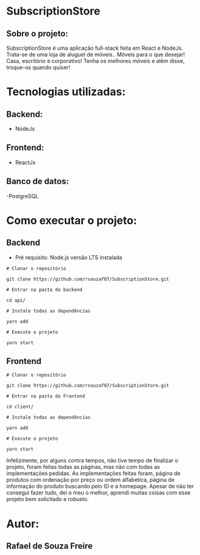# SubscriptionStore

## Sobre o projeto: 

SubscriptionStore é uma aplicação full-stack feita em React e NodeJs.
Trata-se de uma loja de aluguel de móveis.. Móveis para o que desejar! Casa, escritório e corporativo! 
Tenha os melhores móveis e além disse, troque-os quando quiser! 

# Tecnologias utilizadas: 

## Backend:

- NodeJs
 
## Frontend:

- ReactJs

## Banco de datos:

-PostgreSQL

# Como executar o projeto:

## Backend 

- Pré requisito: Node.js versão LTS instalada


```
# Clonar o repositório

git clone https://github.com/rsouzaf07/SubscriptionStore.git

```

```
# Entrar na pasta do backend 

cd api/

```


```
# Instale todas as dependências

yarn add

```


```
# Execute o projeto 

yarn start

```


## Frontend 


```
# Clonar o repositório

git clone https://github.com/rsouzaf07/SubscriptionStore.git

```

```
# Entrar na pasta do Frontend 

cd client/

```


```
# Instale todas as dependências

yarn add

```


```
# Execute o projeto 

yarn start

```

Infelizmente, por alguns contra tempos, não tive tempo de finalizar o projeto, foram feitas todas as páginas, mas não com todas as implementações pedidas. As implementações feitas foram, página de produtos com ordenação por preço ou ordem alfabetica, página de informação do produto buscando pelo ID e a homepage.
Apesar de não ter consegui fazer tudo, dei o meu o melhor, aprendi muitas coisas com esse projeto bem solicitado e robusto.


# Autor:
## Rafael de Souza Freire

